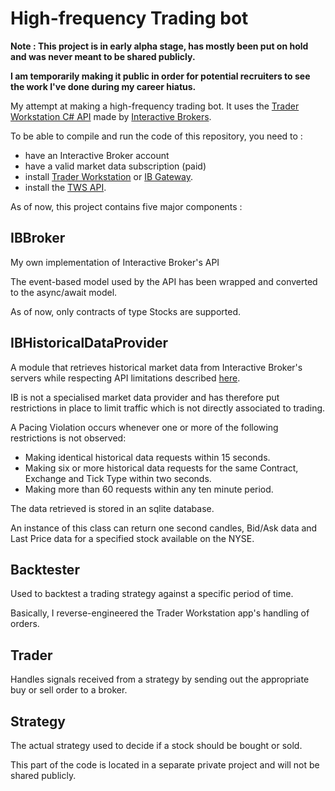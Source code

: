 # High-frequency Trading bot
**Note : This project is in early alpha stage, has mostly been put on hold and was never meant to be shared publicly.** 

**I am temporarily making it public in order for potential recruiters to see the work I've done during my career hiatus.**

My attempt at making a high-frequency trading bot. It uses the [Trader Workstation C# API](https://interactivebrokers.github.io/tws-api/index.html) made by [Interactive Brokers](https://www.interactivebrokers.ca/en/home.php). 

To be able to compile and run the code of this repository, you need to :

- have an Interactive Broker account
- have a valid market data subscription (paid)
- install [Trader Workstation](https://www.interactivebrokers.ca/en/trading/tws.php#tws-software) or [IB Gateway](https://www.interactivebrokers.ca/en/trading/ibgateway-latest.php).
- install the [TWS API](https://interactivebrokers.github.io/).

As of now, this project contains five major components :

## IBBroker

My own implementation of Interactive Broker's API 

The event-based model used by the API has been wrapped and converted to the async/await model.

As of now, only contracts of type Stocks are supported.

## IBHistoricalDataProvider
A module that retrieves historical market data from Interactive Broker's servers while respecting API limitations described [here](https://interactivebrokers.github.io/tws-api/historical_limitations.html).

IB is not a specialised market data provider and has therefore put restrictions in place to limit traffic which is not directly associated to trading. 

A Pacing Violation occurs whenever one or more of the following restrictions is not observed:

- Making identical historical data requests within 15 seconds.
- Making six or more historical data requests for the same Contract, Exchange and Tick Type within two seconds.
- Making more than 60 requests within any ten minute period.

The data retrieved is stored in an sqlite database.

An instance of this class can return one second candles, Bid/Ask data and Last Price data for a specified stock available on the NYSE.

## Backtester
Used to backtest a trading strategy against a specific period of time. 

Basically, I reverse-engineered the Trader Workstation app's handling of orders. 

## Trader
Handles signals received from a strategy by sending out the appropriate buy or sell order to a broker.

## Strategy
The actual strategy used to decide if a stock should be bought or sold. 

This part of the code is located in a separate private project and will not be shared publicly.